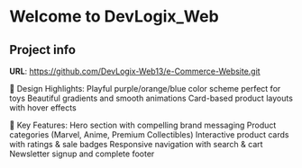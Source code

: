 # Welcome to DevLogix_Web

## Project info

**URL**: https://github.com/DevLogix-Web13/e-Commerce-Website.git

🎨 Design Highlights:
Playful purple/orange/blue color scheme perfect for toys
Beautiful gradients and smooth animations
Card-based product layouts with hover effects

🚀 Key Features:
Hero section with compelling brand messaging
Product categories (Marvel, Anime, Premium Collectibles)
Interactive product cards with ratings & sale badges
Responsive navigation with search & cart
Newsletter signup and complete footer

